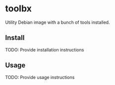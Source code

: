 toolbx
============

Utility Debian image with a bunch of tools installed.

Install
-------

TODO: Provide installation instructions

Usage
-----

TODO: Provide usage instructions

